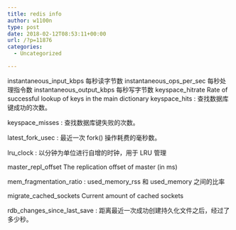 ```yaml
---
title: redis info
author: w1100n
type: post
date: 2018-02-12T08:53:11+00:00
url: /?p=11876
categories:
  - Uncategorized

---
```


instantaneous\_input\_kbps 每秒读字节数
instantaneous\_ops\_per_sec 每秒处理指令数
instantaneous\_output\_kbps 每秒写字节数
keyspace_hitrate Rate of successful lookup of keys in the main dictionary
keyspace_hits : 查找数据库键成功的次数。
  
keyspace_misses : 查找数据库键失败的次数。
  
latest\_fork\_usec : 最近一次 fork() 操作耗费的毫秒数。

lru_clock : 以分钟为单位进行自增的时钟，用于 LRU 管理
  
master\_repl\_offset The replication offset of master (in ms)
  
mem\_fragmentation\_ratio : used\_memory\_rss 和 used_memory 之间的比率
  
migrate\_cached\_sockets Current amount of cached sockets
  
rdb\_changes\_since\_last\_save : 距离最近一次成功创建持久化文件之后，经过了多少秒。